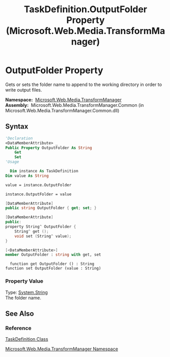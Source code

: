 ﻿---
title: TaskDefinition.OutputFolder Property (Microsoft.Web.Media.TransformManager)
TOCTitle: OutputFolder Property
ms:assetid: P:Microsoft.Web.Media.TransformManager.TaskDefinition.OutputFolder
ms:mtpsurl: https://msdn.microsoft.com/en-us/library/microsoft.web.media.transformmanager.taskdefinition.outputfolder(v=VS.90)
ms:contentKeyID: 35520650
ms.date: 06/14/2012
mtps_version: v=VS.90
f1_keywords:
- Microsoft.Web.Media.TransformManager.TaskDefinition.set_OutputFolder
- Microsoft.Web.Media.TransformManager.TaskDefinition.get_OutputFolder
- Microsoft.Web.Media.TransformManager.TaskDefinition.OutputFolder
dev_langs:
- csharp
- jscript
- vb
- FSharp
- cpp
api_location:
- Microsoft.Web.Media.TransformManager.Common.dll
api_name:
- Microsoft.Web.Media.TransformManager.TaskDefinition.get_OutputFolder
- Microsoft.Web.Media.TransformManager.TaskDefinition.OutputFolder
- Microsoft.Web.Media.TransformManager.TaskDefinition.set_OutputFolder
api_type:
- Managed
topic_type:
- apiref
- kbSyntax
product_family_name: VS
ROBOTS: INDEX,FOLLOW
---

# OutputFolder Property

Gets or sets the folder name to append to the working directory in order to write output files.

**Namespace:**  [Microsoft.Web.Media.TransformManager](microsoft-web-media-transformmanager-namespace.md)  
**Assembly:**  Microsoft.Web.Media.TransformManager.Common (in Microsoft.Web.Media.TransformManager.Common.dll)

## Syntax

```vb
'Declaration
<DataMemberAttribute> _
Public Property OutputFolder As String
    Get
    Set
'Usage

  Dim instance As TaskDefinition
Dim value As String

value = instance.OutputFolder

instance.OutputFolder = value
```

```csharp
[DataMemberAttribute]
public string OutputFolder { get; set; }
```

```cpp
[DataMemberAttribute]
public:
property String^ OutputFolder {
    String^ get ();
    void set (String^ value);
}
```

``` fsharp
[<DataMemberAttribute>]
member OutputFolder : string with get, set
```

```jscript
  function get OutputFolder () : String
function set OutputFolder (value : String)
```

### Property Value

Type: [System.String](https://msdn.microsoft.com/library/s1wwdcbf)  
The folder name.  

## See Also

### Reference

[TaskDefinition Class](taskdefinition-class-microsoft-web-media-transformmanager.md)

[Microsoft.Web.Media.TransformManager Namespace](microsoft-web-media-transformmanager-namespace.md)

